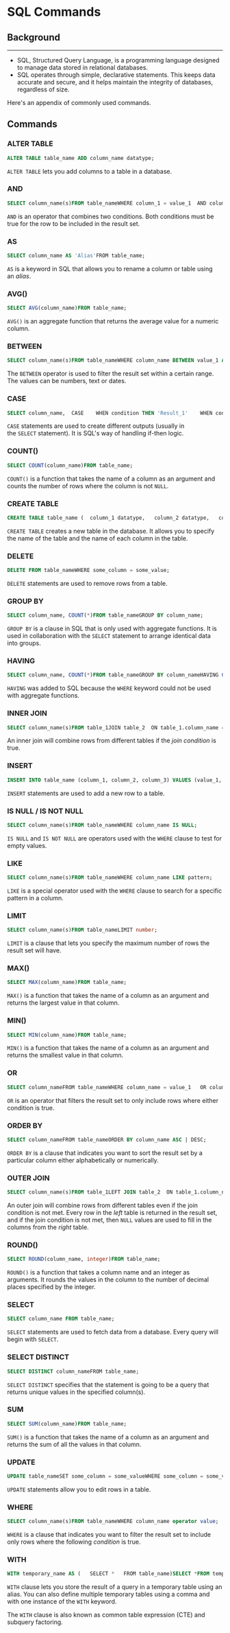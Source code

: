 # SQL Commands

## Background
----------
- SQL, Structured Query Language, is a programming language designed to manage data stored in relational databases. 
- SQL operates through simple, declarative statements. This keeps data accurate and secure, and it helps maintain the integrity of databases, regardless of size.

Here's an appendix of commonly used commands.

Commands
--------

### ALTER TABLE

```sql
ALTER TABLE table_name ADD column_name datatype;
```

`ALTER TABLE` lets you add columns to a table in a database.

### AND

```sql
SELECT column_name(s)FROM table_nameWHERE column_1 = value_1  AND column_2 = value_2;
```

`AND` is an operator that combines two conditions. Both conditions must be true for the row to be included in the result set.

### AS

```sql
SELECT column_name AS 'Alias'FROM table_name;
```

`AS` is a keyword in SQL that allows you to rename a column or table using an *alias*.

### AVG()

```sql
SELECT AVG(column_name)FROM table_name;
```

`AVG()` is an aggregate function that returns the average value for a numeric column.

### BETWEEN

```sql
SELECT column_name(s)FROM table_nameWHERE column_name BETWEEN value_1 AND value_2;
```

The `BETWEEN` operator is used to filter the result set within a certain range. The values can be numbers, text or dates.

### CASE

```sql
SELECT column_name,  CASE    WHEN condition THEN 'Result_1'    WHEN condition THEN 'Result_2'    ELSE 'Result_3'  ENDFROM table_name;
```

`CASE` statements are used to create different outputs (usually in the `SELECT` statement). It is SQL's way of handling if-then logic.

### COUNT()

```sql
SELECT COUNT(column_name)FROM table_name;
```

`COUNT()` is a function that takes the name of a column as an argument and counts the number of rows where the column is not `NULL`.

### CREATE TABLE

```sql
CREATE TABLE table_name (  column_1 datatype,   column_2 datatype,   column_3 datatype);
```

`CREATE TABLE` creates a new table in the database. It allows you to specify the name of the table and the name of each column in the table.

### DELETE

```sql
DELETE FROM table_nameWHERE some_column = some_value;
```

`DELETE` statements are used to remove rows from a table.

### GROUP BY

```sql
SELECT column_name, COUNT(*)FROM table_nameGROUP BY column_name;
```

`GROUP BY` is a clause in SQL that is only used with aggregate functions. It is used in collaboration with the `SELECT` statement to arrange identical data into groups.

### HAVING

```sql
SELECT column_name, COUNT(*)FROM table_nameGROUP BY column_nameHAVING COUNT(*) > value;
```

`HAVING` was added to SQL because the `WHERE` keyword could not be used with aggregate functions.

### INNER JOIN

```sql
SELECT column_name(s)FROM table_1JOIN table_2  ON table_1.column_name = table_2.column_name;
```

An inner join will combine rows from different tables if the *join condition* is true.

### INSERT

```sql
INSERT INTO table_name (column_1, column_2, column_3) VALUES (value_1, 'value_2', value_3);
```

`INSERT` statements are used to add a new row to a table.

### IS NULL / IS NOT NULL

```sql
SELECT column_name(s)FROM table_nameWHERE column_name IS NULL;
```

`IS NULL` and `IS NOT NULL` are operators used with the `WHERE` clause to test for empty values.

### LIKE

```sql
SELECT column_name(s)FROM table_nameWHERE column_name LIKE pattern;
```

`LIKE` is a special operator used with the `WHERE` clause to search for a specific pattern in a column.

### LIMIT

```sql
SELECT column_name(s)FROM table_nameLIMIT number;
```

`LIMIT` is a clause that lets you specify the maximum number of rows the result set will have.

### MAX()

```sql
SELECT MAX(column_name)FROM table_name;
```

`MAX()` is a function that takes the name of a column as an argument and returns the largest value in that column.

### MIN()

```sql
SELECT MIN(column_name)FROM table_name;
```

`MIN()` is a function that takes the name of a column as an argument and returns the smallest value in that column.

### OR

```sql
SELECT column_nameFROM table_nameWHERE column_name = value_1   OR column_name = value_2;
```

`OR` is an operator that filters the result set to only include rows where either condition is true.

### ORDER BY

```sql
SELECT column_nameFROM table_nameORDER BY column_name ASC | DESC;
```

`ORDER BY` is a clause that indicates you want to sort the result set by a particular column either alphabetically or numerically.

### OUTER JOIN

```sql
SELECT column_name(s)FROM table_1LEFT JOIN table_2  ON table_1.column_name = table_2.column_name;
```

An outer join will combine rows from different tables even if the join condition is not met. Every row in the *left* table is returned in the result set, and if the join condition is not met, then `NULL` values are used to fill in the columns from the *right* table.

### ROUND()

```sql
SELECT ROUND(column_name, integer)FROM table_name;
```

`ROUND()` is a function that takes a column name and an integer as arguments. It rounds the values in the column to the number of decimal places specified by the integer.

### SELECT

```sql
SELECT column_name FROM table_name;
```

`SELECT` statements are used to fetch data from a database. Every query will begin with `SELECT`.

### SELECT DISTINCT

```sql
SELECT DISTINCT column_nameFROM table_name;
```

`SELECT DISTINCT` specifies that the statement is going to be a query that returns unique values in the specified column(s).

### SUM

```sql
SELECT SUM(column_name)FROM table_name;
```

`SUM()` is a function that takes the name of a column as an argument and returns the sum of all the values in that column.

### UPDATE

```sql
UPDATE table_nameSET some_column = some_valueWHERE some_column = some_value;
```

`UPDATE` statements allow you to edit rows in a table.

### WHERE

```sql
SELECT column_name(s)FROM table_nameWHERE column_name operator value;
```

`WHERE` is a clause that indicates you want to filter the result set to include only rows where the following *condition* is true.

### WITH

```sql
WITH temporary_name AS (   SELECT *   FROM table_name)SELECT *FROM temporary_nameWHERE column_name operator value;
```

`WITH` clause lets you store the result of a query in a temporary table using an alias. You can also define multiple temporary tables using a comma and with one instance of the `WITH` keyword.

The `WITH` clause is also known as common table expression (CTE) and subquery factoring.
